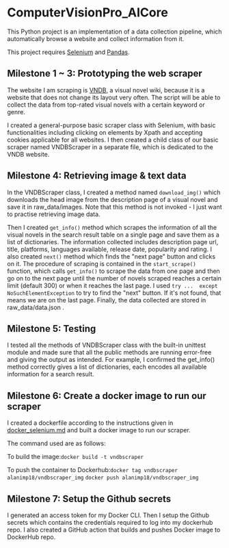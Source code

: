 # ComputerVisionPro_AICore

This Python project is an implementation of a data collection pipeline, which automatically browse a website and collect information from it.

This project requires [Selenium](https://github.com/SeleniumHQ/selenium/tree/trunk/py) and [Pandas](https://github.com/pandas-dev/pandas).

## Milestone 1 ~ 3: Prototyping the web scraper

The website I am scraping is [VNDB](https://vndb.org/), a visual novel wiki, because it is a website that does not change its layout very often. The script will be able to collect the data from top-rated visual novels with a certain keyword or genre.

I created a general-purpose basic scraper class with Selenium, with basic functionalities including clicking on elements by Xpath and accepting cookies applicable for all websites. I then created a child class of our basic scraper named VNDBScraper in a separate file, which is dedicated to the VNDB website.

## Milestone 4: Retrieving image & text data

In the VNDBScraper class, I created a method named `download_img()` which downloads the head image from the description page of a visual novel and save it in raw_data/images. Note that this method is not invoked - I just want to practise retrieving image data.

Then I created `get_info()` method which scrapes the information of all the visual novels in the search result table on a single page and save them as a list of dictionaries. The information collected includes description page url, title, platforms, languages available, release date, popularity and rating. I also created `next()` method which finds the "next page" button and clicks on it. The procedure of scraping is contained in the `start_scrape()` function, which calls `get_info()` to scrape the data from one page and then go on to the next page until the number of novels scraped reaches a certain limit (default 300) or when it reaches the last page. I used `try ...  except NoSuchElementException` to try to find the "next" button. If it's not found, that means we are on the last page. Finally, the data collected are stored in raw_data/data.json .

## Milestone 5: Testing

I tested all the methods of VNDBScraper class with the built-in unittest module and made sure that all the public methods are running error-free and giving the output as intended. For example, I confirmed the get_info() method correctly gives a list of dictionaries, each encodes all available information for a search result.

## Milestone 6: Create a docker image to run our scraper

I created a dockerfile according to the instructions given in [docker_selenium.md](https://aicore-files.s3.amazonaws.com/Foundations/DevOps/docker_selenium.md) and built a docker image to run our scraper.

The command used are as follows:

To build the image:`docker build -t vndbscraper`

To push the container to Dockerhub:`docker tag vndbscraper alanimp18/vndbscraper_img` `docker push alanimp18/vndbscraper_img`

## Milestone 7: Setup the Github secrets

I generated an access token for my Docker CLI. Then I setup the Github secrets which contains the credentials required to log into my dockerhub repo. I also created a GitHub action that builds and pushes Docker image to DockerHub repo.
